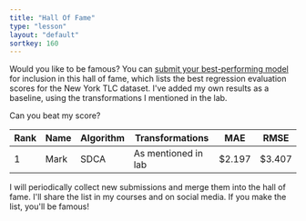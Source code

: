 ```yaml
---
title: "Hall Of Fame"
type: "lesson"
layout: "default"
sortkey: 160
---
```


Would you like to be famous? You can [submit your best-performing model](mailto:mark@mdfteurope.com) for inclusion in this hall of fame, which lists the best regression evaluation scores for the New York TLC dataset. I've added my own results as a baseline, using the transformations I mentioned in the lab. 

Can you beat my score?

| Rank | Name | Algorithm | Transformations |   MAE   |  RMSE   |
|------|------|-----------|-----------------|---------|---------|
|  1   | Mark | SDCA      | As mentioned in lab | $2.197 | $3.407 |

I will periodically collect new submissions and merge them into the hall of fame. I'll share the list in my courses and on social media. If you make the list, you'll be famous!